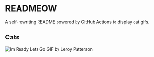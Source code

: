 # READMEOW

A self-rewriting README powered by GitHub Actions to display cat gifs.

## Cats

![Im Ready Lets Go GIF by Leroy Patterson](https://media1.giphy.com/media/CjmvTCZf2U3p09Cn0h/200.gif?cid=9acd02dahmp9icl7uavgddny7etd31d0tcoz4c9sqbcgqn83&ep=v1_gifs_search&rid=200.gif&ct=g)
